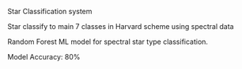 Star Classification system

Star classify to main 7 classes in Harvard scheme using spectral data

Random Forest ML model for spectral star type classification.

Model Accuracy: 80%